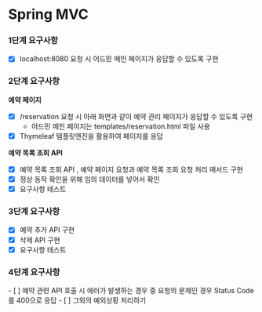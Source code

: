 # Spring MVC

<h3>1단계 요구사항</h3>

- [x] localhost:8080 요청 시 어드민 메인 페이지가 응답할 수 있도록 구현

<h3>2단계 요구사항</h3>

**예약 페이지**
- [x] /reservation 요청 시 아래 화면과 같이 예약 관리 페이지가 응답할 수 있도록 구현
  - 어드민 메인 페이지는 templates/reservation.html 파일 사용
- [x] Thymeleaf 템플릿엔진을 활용하여 페이지를 응답

**예약 목록 조회 API**
- [x] 예약 목록 조회 API , 예약 페이지 요청과 예약 목록 조회 요청 처리 매서드 구현
- [x] 정상 동작 확인을 위해 임의 데이터를 넣어서 확인
- [x] 요구사항 테스트

<h3>3단계 요구사항</h3>

- [x] 예약 추가 API 구현
- [x] 삭제 API 구현
- [x] 요구사항 테스트

<h3>4단계 요구사항</h3>
- [ ] 예약 관련 API 호출 시 에러가 발생하는 경우 중 요청의 문제인 경우 Status Code를 400으로 응답
- [ ] 그외의 예외상황 처리하기 
